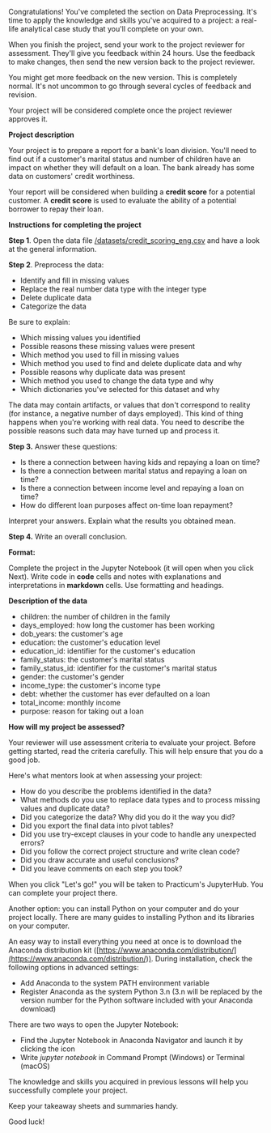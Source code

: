 Congratulations! You&#39;ve completed the section on Data Preprocessing. It&#39;s time to apply the knowledge and skills you&#39;ve acquired to a project: a real-life analytical case study that you&#39;ll complete on your own.

When you finish the project, send your work to the project reviewer for assessment. They&#39;ll give you feedback within 24 hours. Use the feedback to make changes, then send the new version back to the project reviewer.

You might get more feedback on the new version. This is completely normal. It&#39;s not uncommon to go through several cycles of feedback and revision.

Your project will be considered complete once the project reviewer approves it.

**Project description**

Your project is to prepare a report for a bank&#39;s loan division. You&#39;ll need to find out if a customer&#39;s marital status and number of children have an impact on whether they will default on a loan. The bank already has some data on customers&#39; credit worthiness.

Your report will be considered when building a **credit score** for a potential customer. A **credit score** is used to evaluate the ability of a potential borrower to repay their loan.

**Instructions for completing the project**

**Step 1**. Open the data file [/datasets/credit\_scoring\_eng.csv](https://code.s3.yandex.net/datasets/credit_scoring_eng.csv) and have a look at the general information.

**Step 2**. Preprocess the data:

- Identify and fill in missing values
- Replace the real number data type with the integer type
- Delete duplicate data
- Categorize the data

Be sure to explain:

- Which missing values you identified
- Possible reasons these missing values were present
- Which method you used to fill in missing values
- Which method you used to find and delete duplicate data and why
- Possible reasons why duplicate data was present
- Which method you used to change the data type and why
- Which dictionaries you&#39;ve selected for this dataset and why

The data may contain artifacts, or values that don&#39;t correspond to reality (for instance, a negative number of days employed). This kind of thing happens when you&#39;re working with real data. You need to describe the possible reasons such data may have turned up and process it.

**Step 3.** Answer these questions:

- Is there a connection between having kids and repaying a loan on time?
- Is there a connection between marital status and repaying a loan on time?
- Is there a connection between income level and repaying a loan on time?
- How do different loan purposes affect on-time loan repayment?

Interpret your answers. Explain what the results you obtained mean.

**Step 4.** Write an overall conclusion.

**Format:**

Complete the project in the Jupyter Notebook (it will open when you click Next). Write code in **code** cells and notes with explanations and interpretations in **markdown** cells. Use formatting and headings.

**Description of the data**

- children: the number of children in the family
- days\_employed: how long the customer has been working
- dob\_years: the customer&#39;s age
- education: the customer&#39;s education level
- education\_id: identifier for the customer&#39;s education
- family\_status: the customer&#39;s marital status
- family\_status\_id: identifier for the customer&#39;s marital status
- gender: the customer&#39;s gender
- income\_type: the customer&#39;s income type
- debt: whether the customer has ever defaulted on a loan
- total\_income: monthly income
- purpose: reason for taking out a loan

**How will my project be assessed?**

Your reviewer will use assessment criteria to evaluate your project. Before getting started, read the criteria carefully. This will help ensure that you do a good job.

Here&#39;s what mentors look at when assessing your project:

- How do you describe the problems identified in the data?
- What methods do you use to replace data types and to process missing values and duplicate data?
- Did you categorize the data? Why did you do it the way you did?
- Did you export the final data into pivot tables?
- Did you use try-except clauses in your code to handle any unexpected errors?
- Did you follow the correct project structure and write clean code?
- Did you draw accurate and useful conclusions?
- Did you leave comments on each step you took?

When you click &quot;Let&#39;s go!&quot; you will be taken to Practicum&#39;s JupyterHub. You can complete your project there.

Another option: you can install Python on your computer and do your project locally. There are many guides to installing Python and its libraries on your computer.

An easy way to install everything you need at once is to download the Anaconda distribution kit ([https://www.anaconda.com/distribution/](https://www.anaconda.com/distribution/)). During installation, check the following options in advanced settings:

- Add Anaconda to the system PATH environment variable
- Register Anaconda as the system Python 3.n (3.n will be replaced by the version number for the Python software included with your Anaconda download)

There are two ways to open the Jupyter Notebook:

- Find the Jupyter Notebook in Anaconda Navigator and launch it by clicking the icon
- Write _jupyter notebook_ in Command Prompt (Windows) or Terminal (macOS)

The knowledge and skills you acquired in previous lessons will help you successfully complete your project.

Keep your takeaway sheets and summaries handy.

Good luck!